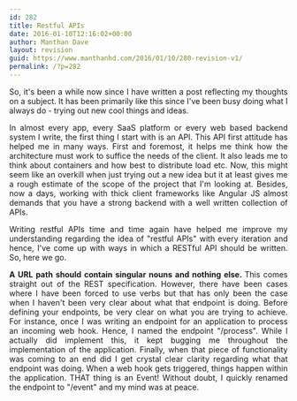 ```yaml
---
id: 282
title: Restful APIs
date: 2016-01-10T12:16:02+00:00
author: Manthan Dave
layout: revision
guid: https://www.manthanhd.com/2016/01/10/280-revision-v1/
permalink: /?p=282
---
```

<p style="text-align: justify;">So, it's been a while now since I have written a post reflecting my thoughts on a subject. It has been primarily like this since I've been busy doing what I always do - trying out new cool things and ideas.</p>
<p style="text-align: justify;">In almost every app, every SaaS platform or every web based backend system I write, the first thing I start with is an API. This API first attitude has helped me in many ways. First and foremost, it helps me think how the architecture must work to suffice the needs of the client. It also leads me to think about containers and how best to distribute load etc. Now, this might seem like an overkill when just trying out a new idea but it at least gives me a rough estimate of the scope of the project that I'm looking at. Besides, now a days, working with thick client frameworks like Angular JS almost demands that you have a strong backend with a well written collection of APIs.</p>
<p style="text-align: justify;">Writing restful APIs time and time again have helped me improve my understanding regarding the idea of "restful APIs" with every iteration and hence, I've come up with ways in which a RESTful API should be written. So, here we go.</p>
<p style="text-align: justify;"><strong>A URL path should contain singular nouns and nothing else. </strong>This comes straight out of the REST specification. However, there have been cases where I have been forced to use verbs but that has only been the case when I haven't been very clear about what that endpoint is doing. Before defining your endpoints, be very clear on what you are trying to achieve. For instance, once I was writing an endpoint for an application to process an incoming web hook. Hence, I named the endpoint "/process". While I actually did implement this, it kept bugging me throughout the implementation of the application. Finally, when that piece of functionality was coming to an end did I get crystal clear clarity regarding what that endpoint was doing. When a web hook gets triggered, things happen within the application. THAT thing is an Event! Without doubt, I quickly renamed the endpoint to "/event" and my mind was at peace.</p>